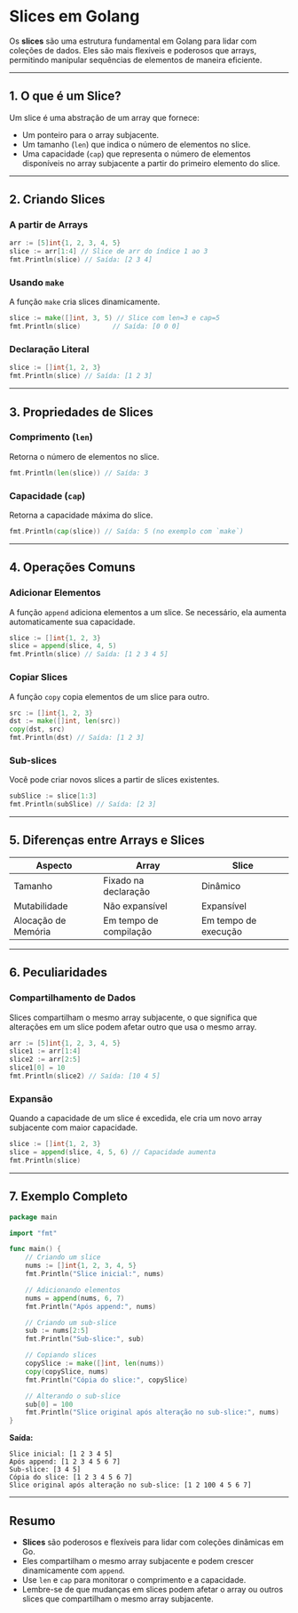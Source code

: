 # Slices em Golang

Os **slices** são uma estrutura fundamental em Golang para lidar com coleções de dados. Eles são mais flexíveis e poderosos que arrays, permitindo manipular sequências de elementos de maneira eficiente.

---

## 1. O que é um Slice?

Um slice é uma abstração de um array que fornece:
- Um ponteiro para o array subjacente.
- Um tamanho (`len`) que indica o número de elementos no slice.
- Uma capacidade (`cap`) que representa o número de elementos disponíveis no array subjacente a partir do primeiro elemento do slice.

---

## 2. Criando Slices

### A partir de Arrays

```go
arr := [5]int{1, 2, 3, 4, 5}
slice := arr[1:4] // Slice de arr do índice 1 ao 3
fmt.Println(slice) // Saída: [2 3 4]
```

### Usando `make`

A função `make` cria slices dinamicamente.

```go
slice := make([]int, 3, 5) // Slice com len=3 e cap=5
fmt.Println(slice)        // Saída: [0 0 0]
```

### Declaração Literal

```go
slice := []int{1, 2, 3}
fmt.Println(slice) // Saída: [1 2 3]
```

---

## 3. Propriedades de Slices

### Comprimento (`len`)

Retorna o número de elementos no slice.

```go
fmt.Println(len(slice)) // Saída: 3
```

### Capacidade (`cap`)

Retorna a capacidade máxima do slice.

```go
fmt.Println(cap(slice)) // Saída: 5 (no exemplo com `make`)
```

---

## 4. Operações Comuns

### Adicionar Elementos

A função `append` adiciona elementos a um slice. Se necessário, ela aumenta automaticamente sua capacidade.

```go
slice := []int{1, 2, 3}
slice = append(slice, 4, 5)
fmt.Println(slice) // Saída: [1 2 3 4 5]
```

### Copiar Slices

A função `copy` copia elementos de um slice para outro.

```go
src := []int{1, 2, 3}
dst := make([]int, len(src))
copy(dst, src)
fmt.Println(dst) // Saída: [1 2 3]
```

### Sub-slices

Você pode criar novos slices a partir de slices existentes.

```go
subSlice := slice[1:3]
fmt.Println(subSlice) // Saída: [2 3]
```

---

## 5. Diferenças entre Arrays e Slices

| **Aspecto**    | **Array**            | **Slice**         |
|-----------------|----------------------|-------------------|
| Tamanho         | Fixado na declaração | Dinâmico          |
| Mutabilidade    | Não expansível       | Expansível        |
| Alocação de Memória | Em tempo de compilação | Em tempo de execução |

---

## 6. Peculiaridades

### Compartilhamento de Dados

Slices compartilham o mesmo array subjacente, o que significa que alterações em um slice podem afetar outro que usa o mesmo array.

```go
arr := [5]int{1, 2, 3, 4, 5}
slice1 := arr[1:4]
slice2 := arr[2:5]
slice1[0] = 10
fmt.Println(slice2) // Saída: [10 4 5]
```

### Expansão

Quando a capacidade de um slice é excedida, ele cria um novo array subjacente com maior capacidade.

```go
slice := []int{1, 2, 3}
slice = append(slice, 4, 5, 6) // Capacidade aumenta
fmt.Println(slice)
```

---

## 7. Exemplo Completo

```go
package main

import "fmt"

func main() {
    // Criando um slice
    nums := []int{1, 2, 3, 4, 5}
    fmt.Println("Slice inicial:", nums)

    // Adicionando elementos
    nums = append(nums, 6, 7)
    fmt.Println("Após append:", nums)

    // Criando um sub-slice
    sub := nums[2:5]
    fmt.Println("Sub-slice:", sub)

    // Copiando slices
    copySlice := make([]int, len(nums))
    copy(copySlice, nums)
    fmt.Println("Cópia do slice:", copySlice)

    // Alterando o sub-slice
    sub[0] = 100
    fmt.Println("Slice original após alteração no sub-slice:", nums)
}
```

**Saída:**
```
Slice inicial: [1 2 3 4 5]
Após append: [1 2 3 4 5 6 7]
Sub-slice: [3 4 5]
Cópia do slice: [1 2 3 4 5 6 7]
Slice original após alteração no sub-slice: [1 2 100 4 5 6 7]
```

---

## Resumo

- **Slices** são poderosos e flexíveis para lidar com coleções dinâmicas em Go.
- Eles compartilham o mesmo array subjacente e podem crescer dinamicamente com `append`.
- Use `len` e `cap` para monitorar o comprimento e a capacidade.
- Lembre-se de que mudanças em slices podem afetar o array ou outros slices que compartilham o mesmo array subjacente.
